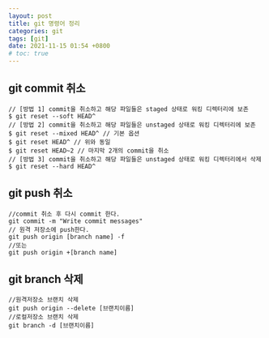 ```yaml
---
layout: post
title: git 명령어 정리
categories: git
tags: [git]
date: 2021-11-15 01:54 +0800
# toc: true
---
```


## git commit 취소

    // [방법 1] commit을 취소하고 해당 파일들은 staged 상태로 워킹 디렉터리에 보존
    $ git reset --soft HEAD^
    // [방법 2] commit을 취소하고 해당 파일들은 unstaged 상태로 워킹 디렉터리에 보존
    $ git reset --mixed HEAD^ // 기본 옵션
    $ git reset HEAD^ // 위와 동일
    $ git reset HEAD~2 // 마지막 2개의 commit을 취소
    // [방법 3] commit을 취소하고 해당 파일들은 unstaged 상태로 워킹 디렉터리에서 삭제
    $ git reset --hard HEAD^

## git push 취소

    //commit 취소 후 다시 commit 한다.
    git commit -m "Write commit messages"
    // 원격 저장소에 push한다.
    git push origin [branch name] -f
    //또는
    git push origin +[branch name]

## git branch 삭제

    //원격저장소 브랜치 삭제
    git push origin --delete [브랜치이름]
    //로컬저장소 브랜치 삭제
    git branch -d [브랜치이름]
